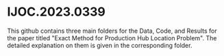 # IJOC.2023.0339
This github contains three main folders for the Data, Code, and Results for the paper titled "Exact Method for Production Hub Location Problem". The detailed explanation on them is given in the corresponding folder.
